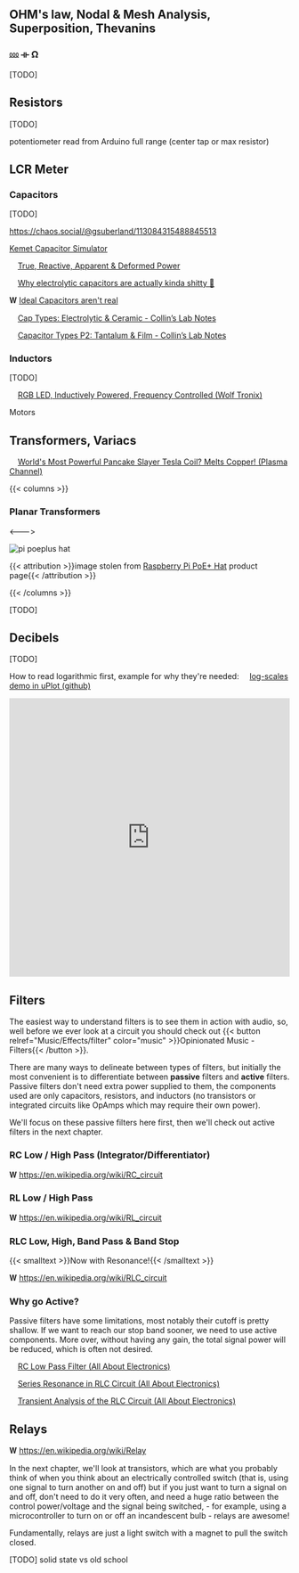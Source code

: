 ## OHM's law, Nodal & Mesh Analysis, Superposition, Thevanins

### ⅏ ⟛ Ω

<script>
    document.getElementById("Circuits1Menu").open = true;
</script>

[TODO]

## Resistors

[TODO]

potentiometer read from Arduino full range (center tap or max resistor)

## LCR Meter

### Capacitors

[TODO]

https://chaos.social/@gsuberland/113084315488845513

[Kemet Capacitor Simulator](https://ksim3.kemet.com/capacitor-simulation)

<img src="/common/youtube_social_icon_red.webp" style="height:0.8em"> [True, Reactive, Apparent & Deformed Power](https://www.youtube.com/watch?v=cxXmWZDwNEs&list=PL5cGwrD7cv8hK-qxPqRB25Dzs0BtLWhXz)

<img src="/common/youtube_social_icon_red.webp" style="height:0.8em"> [Why electrolytic capacitors are actually kinda shitty 💩](https://www.youtube.com/watch?v=WytU5uj78-4&list=PL5cGwrD7cv8hK-qxPqRB25Dzs0BtLWhXz)

 <span style="font-family: Arial">𝐖</span> [Ideal Capacitors aren't real](https://en.wikipedia.org/wiki/Two_capacitor_paradox)

<img src="/common/youtube_social_icon_red.webp" style="height:0.8em"> [Cap Types: Electrolytic & Ceramic - Collin’s Lab Notes](https://www.youtube.com/watch?v=7wBMDoM7C_U)

<img src="/common/youtube_social_icon_red.webp" style="height:0.8em"> [Capacitor Types P2: Tantalum & Film - Collin’s Lab Notes](https://www.youtube.com/watch?v=Th0evgETeBE)

### Inductors

[TODO]

<img src="/common/youtube_social_icon_red.webp" style="height:0.8em"> [RGB LED, Inductively Powered, Frequency Controlled (Wolf Tronix)](https://www.youtube.com/watch?v=3DeOPN1Cl1Y&list=PL5cGwrD7cv8hK-qxPqRB25Dzs0BtLWhXz)

Motors

## Transformers, Variacs

<img src="/common/youtube_social_icon_red.webp" style="height:0.8em"> [World's Most Powerful Pancake Slayer Tesla Coil? Melts Copper! (Plasma Channel)](https://www.youtube.com/watch?v=TT4QolzknC0)

{{< columns >}}

### Planar Transformers

<--->

<img src="/eng/pipoehat.webp" alt="pi poeplus hat">

{{< attribution >}}image stolen from [Raspberry Pi PoE+ Hat](https://www.raspberrypi.org/products/poe-plus-hat/) product page{{< /attribution >}}

{{< /columns >}}

[TODO]

## Decibels

[TODO]

How to read logarithmic first, example for why they're needed: <img src="/common/github-mark-white.svg" style="height:0.8em"> [log-scales demo in uPlot (github)](https://leeoniya.github.io/uPlot/demos/log-scales.html)



<iframe width="100%" height="500" src="https://www.youtube.com/embed/WZLQoP6CM0k" title="YouTube video player" frameborder="0" allow="accelerometer; autoplay; clipboard-write; encrypted-media; gyroscope; picture-in-picture" allowfullscreen></iframe>



## 

## Filters

The easiest way to understand filters is to see them in action with audio, so, well before we ever look at a circuit you should check out {{< button relref="Music/Effects/filter" color="music" >}}Opinionated Music - Filters{{< /button >}}.

There are many ways to delineate between types of filters, but initially the most convenient is to differentiate between **passive** filters and **active** filters. Passive filters don't need extra power supplied to them, the components used are only capacitors, resistors, and inductors (no transistors or integrated circuits like OpAmps which may require their own power).

We'll focus on these passive filters here first, then we'll check out active filters in the next chapter.

### RC Low / High Pass (Integrator/Differentiator)

<span style="font-family: Arial">𝐖</span> https://en.wikipedia.org/wiki/RC_circuit

### RL Low / High Pass

<span style="font-family: Arial">𝐖</span> https://en.wikipedia.org/wiki/RL_circuit

### RLC Low, High, Band Pass & Band Stop

{{< smalltext >}}Now with Resonance!{{< /smalltext >}}

<span style="font-family: Arial">𝐖</span> https://en.wikipedia.org/wiki/RLC_circuit

### Why go Active?

Passive filters have some limitations, most notably their cutoff is pretty shallow. If we want to reach our stop band sooner, we need to use active components. More over, without having any gain, the total signal power will be reduced, which is often not desired.



<img src="/common/youtube_social_icon_red.webp" style="height:0.8em"> [RC Low Pass Filter (All About Electronics)](https://www.youtube.com/watch?v=_2L0l-E1Wx0)

<img src="/common/youtube_social_icon_red.webp" style="height:0.8em"> [Series Resonance in RLC Circuit (All About Electronics)](https://www.youtube.com/watch?v=YLGrugmDvc0)

<img src="/common/youtube_social_icon_red.webp" style="height:0.8em"> [Transient Analysis of the RLC Circuit (All About Electronics)](https://www.youtube.com/watch?v=B4TezoTORYA)

## Relays

 <span style="font-family: Arial">𝐖</span> https://en.wikipedia.org/wiki/Relay

In the next chapter, we'll look at transistors, which are what you probably think of when you think about an electrically controlled switch (that is, using one signal to turn another on and off) but if you just want to turn a signal on and off, don't need to do it very often, and need a huge ratio between the control power/voltage and the signal being switched, - for example, using a microcontroller to turn on or off an incandescent bulb - relays are awesome!

Fundamentally, relays are just a light switch with a magnet to pull the switch closed.

[TODO] solid state vs old school

